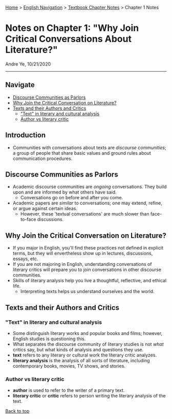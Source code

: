 [Home](https://andre-ye.github.io) > [English Navigation](https://andre-ye.github.io/english/english_navigation) > [Textbook Chapter Notes](https://andre-ye.github.io/english/english_navigation#textbook-chapter-notes) > Chapter 1 Notes

# Notes on Chapter 1: "Why Join Critical Conversations About Literature?"
Andre Ye, 10/21/2020

---

## Navigate
* [Discourse Communities as Parlors](#discourse-communities-as-parlors)
* [Why Join the Critical Conversation on Literature?](#why-join-the-critical-conversation-on-literature)
* [Texts and their Authors and Critics](#texts-and-their-authors-and-critics)
  + ["Text" in literary and cultural analysis](#text-in-literary-and-cultural-analysis)
  + [Author vs literary critic](#author-vs-literary-critic)

## Introduction
- Communities with conversations about texts are *discourse communities*; a group of people that share basic values and ground rules about communication procedures.

## Discourse Communities as Parlors
- Academic discourse communities are *ongoing* conversations. They build upon and are informed by what others have said.
  - Conversations go on before and after you come.
- Academic papers are *similar* to conversations; one may extend, refine, or argue against certain ideas.
  - However, these 'textual conversations' are much slower than face-to-face discussions.
  
## Why Join the Critical Conversation on Literature?
- If you major in English, you'll find these practices not defined in explicit terms, but they will envertheless show up in lectures, discussions, essays, etc.
- If you are not majoring in English, understanding conversations of literary critics will prepare you to join conversations in other discourse communities.
- Skills of literary analysis help you live a thoughtful, reflective, and ethical life.
  - Interpreting texts helps us understand ourselves and the world.
  
## Texts and their Authors and Critics

### "Text" in literary and cultural analysis
- Some distinguish literary works and popular books and films; however, English studies is questioning this.
- What separates the discourse community of literary studies is not *what* critics say, but what kinds of analysis and questions they use.
- **text** refers to any literary or cultural work the literary critic analyzes.
- **literary analysis** is the analysis of all sorts of literature, including contemporary books, movies, TV shows, and stories.

### Author vs literary critic
- **author** is used to refer to the writer of a primary text.
- **literary critic** or **critic** refers to person writing the literary analysis of the text.

[Back to top](#)
